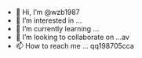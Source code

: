 - 👋 Hi, I’m @wzb1987
- 👀 I’m interested in ...
- 🌱 I’m currently learning ...
- 💞️ I’m looking to collaborate on ...av
- 📫 How to reach me ... qq198705cca

<!---
wzb1987/wzb1987 is a ✨ special ✨ repository because its `README.md` (this file) appears on your GitHub profile.
You can click the Preview link to take a look at your changes.
--->
